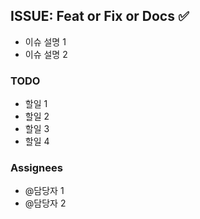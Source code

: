 ## ISSUE: Feat or Fix or Docs :white_check_mark:
- 이슈 설명 1
- 이슈 설명 2
### TODO
- 할일 1
- 할일 2
- 할일 3
- 할일 4
### Assignees
- @담당자 1
- @담당자 2
